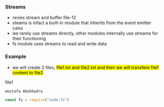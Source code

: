### Streams
- revies stream and buffer file-12
- steams is infact a built-in module that inherits from the event emitter calss
- we rarely use streams directly, other modules internally use streams for their functioning
- fs module uses streams to read and write data

### Example
- we will create 2 files, <mark>file1.txt and file2.txt</mar> and then we will transfere file1 content to file2

file1
```
mostafa Abokhadra
```
```js
const fs = require("node:fs")
```


